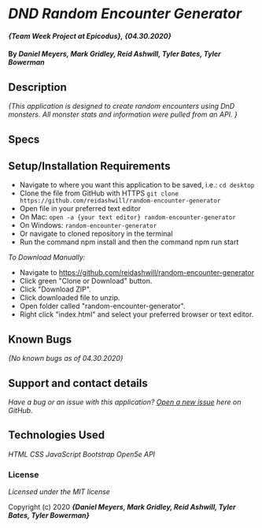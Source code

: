# _DND Random Encounter Generator_

#### _{Team Week Project at Epicodus}, {04.30.2020}_

#### By _**Daniel Meyers, Mark Gridley, Reid Ashwill, Tyler Bates, Tyler Bowerman**_

## Description

_{This application is designed to create random encounters using DnD monsters. All monster stats and information were pulled from an API. }_

## Specs


## Setup/Installation Requirements

* Navigate to where you want this application to be saved, i.e.:
```cd desktop```
* Clone the file from GitHub with HTTPS
```git clone https://github.com/reidashwill/random-encounter-generator```
* Open file in your preferred text editor
* On Mac: ```open -a {your text editor} random-encounter-generator```
* On Windows: ```random-encounter-generator```
* Or navigate to cloned repository in the terminal
* Run the command npm install and then the command npm run start

_To Download Manually:_

* Navigate to https://github.com/reidashwill/random-encounter-generator
* Click green "Clone or Download" button.
* Click "Download ZIP".
* Click downloaded file to unzip.
* Open folder called "random-encounter-generator".
* Right click "index.html" and select your preferred browser or text editor.


## Known Bugs
_{No known bugs as of 04.30.2020}_

## Support and contact details

_Have a bug or an issue with this application? [Open a new issue](https://github.com/reidashwill/random-encounter-generator/issues) here on GitHub._

## Technologies Used

_*HTML*_
_*CSS*_
_*JavaScript*_
_*Bootstrap*_
_*Open5e API*_

### License

*Licensed under the MIT license*

Copyright (c) 2020 **_{Daniel Meyers, Mark Gridley, Reid Ashwill, Tyler Bates, Tyler Bowerman}_**